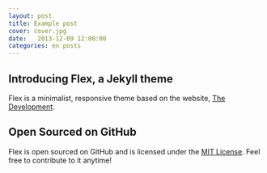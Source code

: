 ```yaml
---
layout: post
title: Example post
cover: cover.jpg
date:   2013-12-09 12:00:00
categories: en posts
---
```


## Introducing Flex, a Jekyll theme

Flex is a minimalist, responsive theme based on the website, [The Development](https://jekyllthemes.io/theme/flex).

## Open Sourced on GitHub

Flex is open sourced on GitHub and is licensed under the [MIT License](https://opensource.org/licenses/MIT). Feel free to contribute to it anytime!

